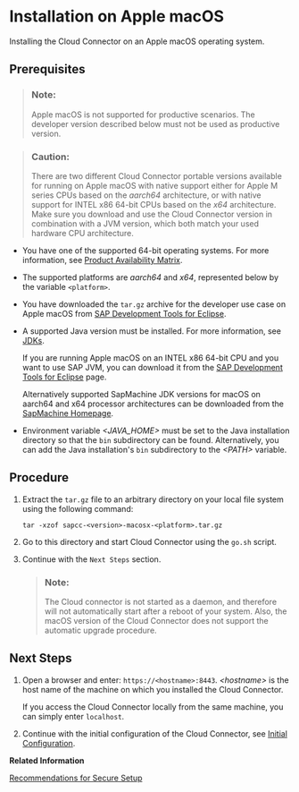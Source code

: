 <!-- loio6c3eec1350e04d4fab801263e26ad939 -->

# Installation on Apple macOS

Installing the Cloud Connector on an Apple macOS operating system.



## Prerequisites

> ### Note:  
> Apple macOS is not supported for productive scenarios. The developer version described below must not be used as productive version.

> ### Caution:  
> There are two different Cloud Connector portable versions available for running on Apple macOS with native support either for Apple M series CPUs based on the *aarch64* architecture, or with native support for INTEL x86 64-bit CPUs based on the *x64* architecture. Make sure you download and use the Cloud Connector version in combination with a JVM version, which both match your used hardware CPU architecture.

-   You have one of the supported 64-bit operating systems. For more information, see [Product Availability Matrix](prerequisites-e23f776.md#loioe23f776e4d594fdbaeeb1196d47bbcc0__matrix).
-   The supported platforms are *aarch64* and *x64*, represented below by the variable `<platform>`.
-   You have downloaded the `tar.gz` archive for the developer use case on Apple macOS from [SAP Development Tools for Eclipse](https://tools.hana.ondemand.com/#cloud).
-   A supported Java version must be installed. For more information, see [JDKs](prerequisites-e23f776.md#loioe23f776e4d594fdbaeeb1196d47bbcc0__jdk).

    If you are running Apple macOS on an INTEL x86 64-bit CPU and you want to use SAP JVM, you can download it from the [SAP Development Tools for Eclipse](https://tools.hana.ondemand.com/#cloud) page.

    Alternatively supported SapMachine JDK versions for macOS on aarch64 and x64 processor architectures can be downloaded from the [SapMachine Homepage](https://sapmachine.io/).

-   Environment variable *<JAVA\_HOME\>* must be set to the Java installation directory so that the `bin` subdirectory can be found. Alternatively, you can add the Java installation's `bin` subdirectory to the *<PATH\>* variable.



## Procedure

1.  Extract the `tar.gz` file to an arbitrary directory on your local file system using the following command:

    ```
    tar -xzof sapcc-<version>-macosx-<platform>.tar.gz 
    ```

2.  Go to this directory and start Cloud Connector using the `go.sh` script.

3.  Continue with the `Next Steps` section.

    > ### Note:  
    > The Cloud connector is not started as a daemon, and therefore will not automatically start after a reboot of your system. Also, the macOS version of the Cloud Connector does not support the automatic upgrade procedure.




## Next Steps

1.  Open a browser and enter: `https://<hostname>:8443`. *<hostname\>* is the host name of the machine on which you installed the Cloud Connector.

    If you access the Cloud Connector locally from the same machine, you can simply enter `localhost`.

2.  Continue with the initial configuration of the Cloud Connector, see [Initial Configuration](initial-configuration-db9170a.md).

**Related Information**  


[Recommendations for Secure Setup](recommendations-for-secure-setup-e7ea82a.md "For the Connectivity service and the Cloud Connector, you should apply the following guidelines to guarantee the highest level of security for these components.")

